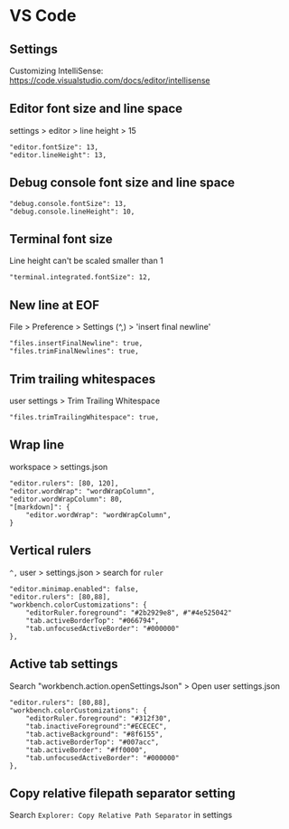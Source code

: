# VS Code

## Settings
Customizing IntelliSense:
https://code.visualstudio.com/docs/editor/intellisense

## Editor font size and line space
settings > editor > line height > 15
```
"editor.fontSize": 13,
"editor.lineHeight": 13,
```

## Debug console font size and line space
```
"debug.console.fontSize": 13,
"debug.console.lineHeight": 10,
```

## Terminal font size
Line height can't be scaled smaller than 1
```
"terminal.integrated.fontSize": 12,
```

## New line at EOF
File > Preference > Settings (^,) > 'insert final newline'
```
"files.insertFinalNewline": true,
"files.trimFinalNewlines": true,
```

## Trim trailing whitespaces
user settings > Trim Trailing Whitespace
```
"files.trimTrailingWhitespace": true,
```

## Wrap line
workspace > settings.json
```
"editor.rulers": [80, 120],
"editor.wordWrap": "wordWrapColumn",
"editor.wordWrapColumn": 80,
"[markdown]": {
    "editor.wordWrap": "wordWrapColumn",
}
```

## Vertical rulers
`^,` user > settings.json > search for `ruler`
```
"editor.minimap.enabled": false,
"editor.rulers": [80,88],
"workbench.colorCustomizations": {
    "editorRuler.foreground": "#2b2929e8", #"#4e525042"
    "tab.activeBorderTop": "#066794",
    "tab.unfocusedActiveBorder": "#000000"
},
```

## Active tab settings
Search "workbench.action.openSettingsJson" > Open user settings.json
```
"editor.rulers": [80,88],
"workbench.colorCustomizations": {
    "editorRuler.foreground": "#312f30",
    "tab.inactiveForeground":"#ECECEC",
    "tab.activeBackground": "#8f6155",
    "tab.activeBorderTop": "#007acc",
    "tab.activeBorder": "#ff0000",
    "tab.unfocusedActiveBorder": "#000000"
},
```

## Copy relative filepath separator setting
Search `Explorer: Copy Relative Path Separator` in settings
